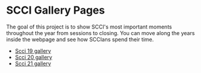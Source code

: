 # SCCI Gallery Pages

The goal of this project is to show SCCI's most important moments throughout the year from sessions to closing.
You can move along the years inside the webpage and see how SCCIans spend their time.
- [Scci 19 gallery](https://amrfayezz1.github.io/scciGallery/19/gallery19.html)
- [Scci 20 gallery](https://amrfayezz1.github.io/scciGallery/20/gallery20.html)
- [Scci 21 gallery](https://amrfayezz1.github.io/scciGallery/21/gallery21.html)
